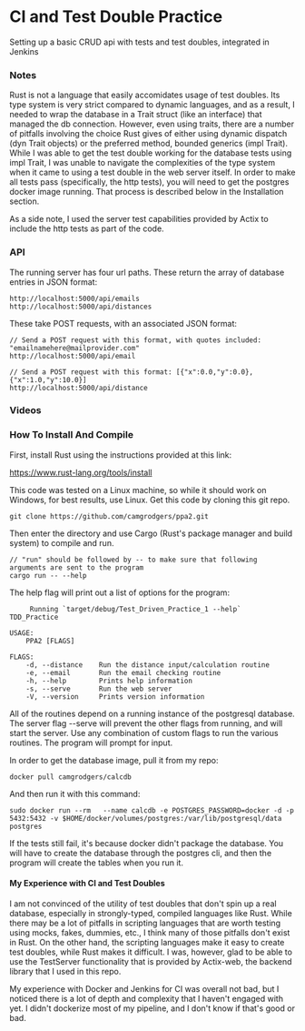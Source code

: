 # CI and Test Double Practice

Setting up a basic CRUD api with tests and test doubles, integrated in Jenkins

### Notes
Rust is not a language that easily accomidates usage of test doubles.
Its type system is very strict compared to dynamic languages, and as a result, I needed to wrap the database in a Trait struct (like an interface) that managed the db connection.
However, even using traits, there are a number of pitfalls involving the choice Rust gives of either using dynamic dispatch (dyn Trait objects) or the preferred method, bounded generics (impl Trait).
While I was able to get the test double working for the database tests using impl Trait, I was unable to navigate the complexities of the type system when it came to using a test double in the web server itself.
In order to make all tests pass (specifically, the http tests), you will need to get the postgres docker image running. That process is described below in the Installation section.

As a side note, I used the server test capabilities provided by Actix to include the http tests as part of the code. 

### API
The running server has four url paths.
These return the array of database entries in JSON format:
```
http://localhost:5000/api/emails
http://localhost:5000/api/distances
```

These take POST requests, with an associated JSON format:
```
// Send a POST request with this format, with quotes included: "emailnamehere@mailprovider.com"
http://localhost:5000/api/email

// Send a POST request with this format: [{"x":0.0,"y":0.0},{"x":1.0,"y":10.0}]
http://localhost:5000/api/distance
```

### Videos

### How To Install And Compile

First, install Rust using the instructions provided at this link:

https://www.rust-lang.org/tools/install

This code was tested on a Linux machine, so while it should work on Windows, for best results, use Linux.
Get this code by cloning this git repo.
```
git clone https://github.com/camgrodgers/ppa2.git
```
Then enter the directory and use Cargo (Rust's package manager and build system) to compile and run.
```
// "run" should be followed by -- to make sure that following arguments are sent to the program
cargo run -- --help
```
The help flag will print out a list of options for the program:
```
     Running `target/debug/Test_Driven_Practice_1 --help`
TDD_Practice

USAGE:
    PPA2 [FLAGS]

FLAGS:
    -d, --distance    Run the distance input/calculation routine
    -e, --email       Run the email checking routine
    -h, --help        Prints help information
    -s, --serve       Run the web server
    -V, --version     Prints version information
```
All of the routines depend on a running instance of the postgresql database.
The server flag --serve will prevent the other flags from running, and will start the server.
Use any combination of custom flags to run the various routines. The program will prompt for input.

In order to get the database image, pull it from my repo:
```
docker pull camgrodgers/calcdb
```
And then run it with this command:
```
sudo docker run --rm   --name calcdb -e POSTGRES_PASSWORD=docker -d -p 5432:5432 -v $HOME/docker/volumes/postgres:/var/lib/postgresql/data  postgres
```
If the tests still fail, it's because docker didn't package the database. You will have to create the database through the postgres cli, and then the program will create the tables when you run it.

#### My Experience with CI and Test Doubles
I am not convinced of the utility of test doubles that don't spin up a real database, especially in strongly-typed, compiled languages like Rust. 
While there may be a lot of pitfalls in scripting languages that are worth testing using mocks, fakes, dummies, etc., I think many of those pitfalls don't exist in Rust.
On the other hand, the scripting languages make it easy to create test doubles, while Rust makes it difficult.
I was, however, glad to be able to use the TestServer functionality that is provided by Actix-web, the backend library that I used in this repo. 

My experience with Docker and Jenkins for CI was overall not bad, but I noticed there is a lot of depth and complexity that I haven't engaged with yet.
I didn't dockerize most of my pipeline, and I don't know if that's good or bad. 

